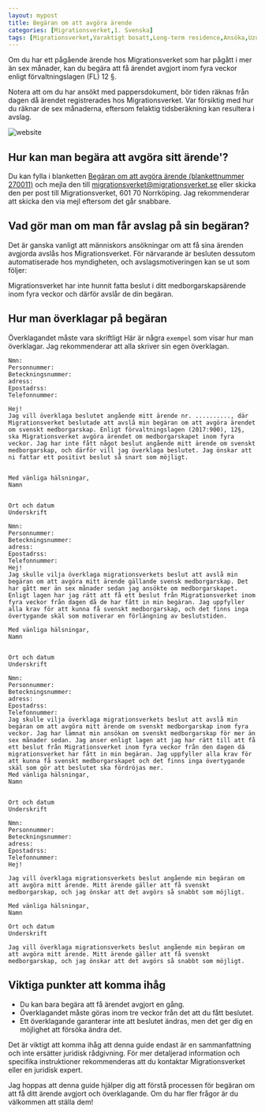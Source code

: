 ```yaml
---
layout: mypost
title: Begäran om att avgöra ärende
categories: [Migrationsverket,1. Svenska]
tags: [Migrationsverket,Varaktigt bosatt,Long-term residence,Ansöka,Uzun Süreli İkamet,Izin tinggal jangka panjang, Överklaga begäran om att avgöra ärende, Begäran om att avgöra ärende]
---
```


Om du har ett pågående ärende hos Migrationsverket som har pågått i mer än sex månader, kan du begära att få ärendet avgjort inom fyra veckor enligt förvaltningslagen (FL) 12 §.

Notera att om du har ansökt med pappersdokument, bör tiden räknas från dagen då ärendet registrerades hos Migrationsverket. Var försiktig med hur du räknar de sex månaderna, eftersom felaktig tidsberäkning kan resultera i avslag.

<!-- https://drive.google.com/file/d/19bpse0kTEoheNtzf2ftq0L-USB1bE2A1/view?usp=drive_link

https://drive.google.com/uc?export=view&id=19bpse0kTEoheNtzf2ftq0L-USB1bE2A1 -->

<!-- <img src="//drive.google.com/file/d/19bpse0kTEoheNtzf2ftq0L-USB1bE2A1/preview"> -->

![website](/assets/website-files/Migrationsverket/begaran)

## Hur kan man begära att avgöra sitt ärende'?
Du kan fylla i blanketten <a href="https://www.migrationsverket.se/download/18.1ef19f6e163f45d340aa51/1682667588314/270011_Begaran_avgora_arende_sv.pdf" target="_blank">Begäran om att avgöra ärende (blankettnummer 270011)</a>
och mejla den till migrationsverket@migrationsverket.se eller skicka den per post till Migrationsverket, 601 70 Norrköping. Jag rekommenderar att skicka den via mejl eftersom det går snabbare.

## Vad gör man om man får avslag på sin begäran?
Det är ganska vanligt att människors ansökningar om att få sina ärenden avgjorda avslås hos Migrationsverket. För närvarande är besluten dessutom automatiserade hos myndigheten, och avslagsmotiveringen kan se ut som följer:

Migrationsverket har inte hunnit fatta beslut i ditt medborgarskapsärende inom fyra veckor och därför avslår de din begäran.

## Hur man överklagar på begäran

Överklagandet måste vara skriftligt
Här är några ``exempel`` som visar hur man överklagar. Jag rekommenderar att alla skriver sin egen överklagan.

```
Nmn:
Personnummer:
Beteckningsnummer:
adress:
Epostadrss:
Telefonnummer:

Hej!
Jag vill överklaga beslutet angående mitt ärende nr. .........., där Migrationsverket beslutade att avslå min begäran om att avgöra ärendet om svenskt medborgarskap. Enligt förvaltningslagen (2017:900), 12§, ska Migrationsverket avgöra ärendet om medborgarskapet inom fyra veckor. Jag har inte fått något beslut angående mitt ärende om svenskt medborgarskap, och därför vill jag överklaga beslutet. Jag önskar att ni fattar ett positivt beslut så snart som möjligt.


Med vänliga hälsningar,
Namn


Ort och datum
Underskrift
```

```
Nmn:
Personnummer:
Beteckningsnummer:
adress:
Epostadrss:
Telefonnummer:
Hej!
Jag skulle vilja överklaga migrationsverkets beslut att avslå min begäran om att avgöra mitt ärende gällande svensk medborgarskap. Det har gått mer än sex månader sedan jag ansökte om medborgarskapet. Enligt lagen har jag rätt att få ett beslut från Migrationsverket inom fyra veckor från dagen då de har fått in min begäran. Jag uppfyller alla krav för att kunna få svenskt medborgarskap, och det finns inga övertygande skäl som motiverar en förlängning av beslutstiden.

Med vänliga hälsningar,
Namn


Ort och datum
Underskrift
```

```
Nmn:
Personnummer:
Beteckningsnummer:
adress:
Epostadrss:
Telefonnummer:
Jag skulle vilja överklaga migrationsverkets beslut att avslå min begäran om att avgöra mitt ärende om svenskt medborgarskap inom fyra veckor. Jag har lämnat min ansökan om svenskt medborgarskap för mer än sex månader sedan. Jag anser enligt lagen att jag har rätt till att få ett beslut från Migrationsverket inom fyra veckor från den dagen dá
migrationsverket har fått in min begäran. Jag uppfyller alla krav för att kunna få svenskt medborgarskapet och det finns inga övertygande skäl som gör att beslutet ska fördröjas mer.
Med vänliga hälsningar,
Namn


Ort och datum
Underskrift
```

```
Nmn:
Personnummer:
Beteckningsnummer:
adress:
Epostadrss:
Telefonnummer:
Hej!

Jag vill överklaga migrationsverkets beslut angående min begäran om att avgöra mitt ärende. Mitt ärende gäller att få svenskt medborgarskap, och jag önskar att det avgörs så snabbt som möjligt.

Med vänliga hälsningar,
Namn

Ort och datum
Underskrift
```

```
Jag vill överklaga migrationsverkets beslut angående min begäran om att avgöra mitt ärende. Mitt ärende gäller att få svenskt medborgarskap, och jag önskar att det avgörs så snabbt som möjligt.
```
## Viktiga punkter att komma ihåg
- Du kan bara begära att få ärendet avgjort en gång.
- Överklagandet måste göras inom tre veckor från det att du fått beslutet.
- Ett överklagande garanterar inte att beslutet ändras, men det ger dig en möjlighet att försöka ändra det.

Det är viktigt att komma ihåg att denna guide endast är en sammanfattning och inte ersätter juridisk rådgivning. För mer detaljerad information och specifika instruktioner rekommenderas att du kontaktar Migrationsverket eller en juridisk expert.

Jag hoppas att denna guide hjälper dig att förstå processen för begäran om att få ditt ärende avgjort och överklagande. Om du har fler frågor är du välkommen att ställa dem!



<!-- 

<iframe allow="autoplay" height="350" src="//docs.google.com/document/d/1Bn1NQgADnIwM9dPie2o95stzyZlSfMLpTgpeCfrm36I/preview" width="640"></iframe> -->

